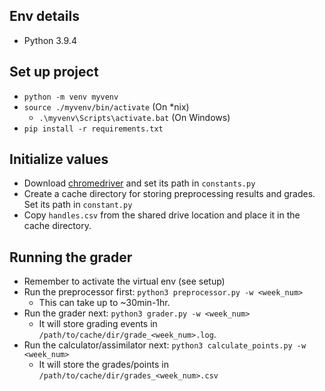 ## Env details
- Python 3.9.4

## Set up project
- `python -m venv myvenv`
- `source ./myvenv/bin/activate` (On *nix)
    - `.\myvenv\Scripts\activate.bat` (On Windows)
- `pip install -r requirements.txt`

## Initialize values
- Download [chromedriver]( https://chromedriver.chromium.org/downloads) and set its path in `constants.py`
- Create a cache directory for storing preprocessing results and grades. Set its path in `constant.py`
- Copy `handles.csv` from the shared drive location and place it in the cache directory.


## Running the grader
- Remember to activate the virtual env (see setup)
- Run the preprocessor first: `python3 preprocessor.py -w <week_num>` 
    - This can take up to ~30min-1hr.
- Run the grader next: `python3 grader.py -w <week_num>`
    - It will store grading events in `/path/to/cache/dir/grade_<week_num>.log`.
- Run the calculator/assimilator next: `python3 calculate_points.py -w <week_num>`
    - It will store the grades/points in `/path/to/cache/dir/grades_<week_num>.csv`
